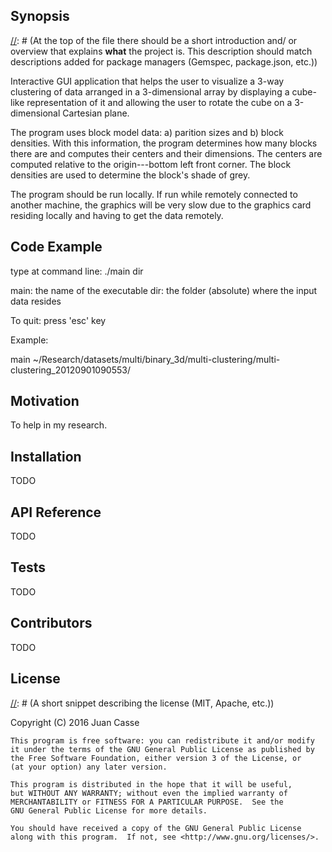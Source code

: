 ## Synopsis

[//]: # (At the top of the file there should be a short introduction and/ or overview that explains **what** the project is. This description should match descriptions added for package managers (Gemspec, package.json, etc.))

Interactive GUI application that helps the user to visualize a 3-way clustering
of data arranged in a 3-dimensional array by displaying a cube-like
representation of it and allowing the user to rotate the cube on a
3-dimensional Cartesian plane.

The program uses block model data: a) parition sizes and b) block densities.
With this information, the program determines how many blocks there are and
computes their centers and their dimensions. The centers are computed relative
to the origin---bottom left front corner. The block densities are used to
determine the block's shade of grey.

The program should be run locally. If run while remotely connected to another
machine, the graphics will be very slow due to the graphics card residing
locally and having to get the data remotely.

## Code Example

[//]: # (Show what the library does as concisely as possible, developers should be able to figure out **how** your project solves their problem by looking at the code example. Make sure the API you are showing off is obvious, and that your code is short and concise.)

type at command line: ./main dir

main: the name of the executable
dir: the folder (absolute) where the input data resides

To quit: press 'esc' key

Example:

main ~/Research/datasets/multi/binary_3d/multi-clustering/multi-clustering_20120901090553/

## Motivation

[//]: # (A short description of the motivation behind the creation and maintenance of the project. This should explain **why** the project exists.)

To help in my research.

## Installation

[//]: # (Provide code examples and explanations of how to get the project.)

TODO

## API Reference

[//]: # (Depending on the size of the project, if it is small and simple enough the reference docs can be added to the README. For medium size to larger projects it is important to at least provide a link to where the API reference docs live.)

TODO

## Tests

[//]: # (Describe and show how to run the tests with code examples.)

TODO

## Contributors

[//]: # (Let people know how they can dive into the project, include important links to things like issue trackers, irc, twitter accounts if applicable.)

TODO

## License

[//]: # (A short snippet describing the license (MIT, Apache, etc.))

[//]: # (http://choosealicense.com/)

Copyright (C) 2016 Juan Casse

    This program is free software: you can redistribute it and/or modify
    it under the terms of the GNU General Public License as published by
    the Free Software Foundation, either version 3 of the License, or
    (at your option) any later version.

    This program is distributed in the hope that it will be useful,
    but WITHOUT ANY WARRANTY; without even the implied warranty of
    MERCHANTABILITY or FITNESS FOR A PARTICULAR PURPOSE.  See the
    GNU General Public License for more details.

    You should have received a copy of the GNU General Public License
    along with this program.  If not, see <http://www.gnu.org/licenses/>.

